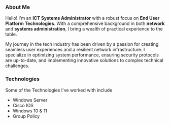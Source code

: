 ### About Me
Hello! I'm an **ICT Systems Administrator** with a robust focus on **End User Platform Technologies**. With a comprehensive background in both **network** and **systems administration**, I bring a wealth of practical experience to the table.

My journey in the tech industry has been driven by a passion for creating seamless user experiences and a resilient network infrastructure. I specialize in optimizing system performance, ensuring security protocols are up-to-date, and implementing innovative solutions to complex technical challenges.


### Technologies 
Some of the Technologies I've worked with include
+ Windows Server
+ Cisco IOS
+ Windows 10 & 11
+ Group Policy
